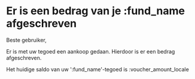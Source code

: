 # Er is een bedrag van je :fund_name afgeschreven

Beste gebruiker,

Er is met uw tegoed een aankoop gedaan. Hierdoor is er een bedrag afgeschreven.
&nbsp;  

Het huidige saldo van uw ':fund_name'-tegoed is :voucher_amount_locale